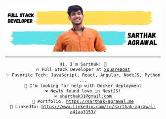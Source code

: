 <!-- <img src="https://raw.githubusercontent.com/sarthakgoenka/saadpasta/sarthakgoenka/GithubBanner.png"/> -->
<img src="./bannerGithub.png"/>
 <hr></hr>
<p align="center">
  <samp>
    Hi, I'm Sarthak! 👋 <br>
   🔥 Full Stack Developer at <a href="https://squareboat.com/">SquareBoat</a><br>
    ✨ Favorite Tech: JavaScript, React, Angular, NodeJS, Python ... <br>
    🤔 I’m looking for help with Docker deployment<br>
    ❤️ Newly found love in NestJS!<br>
    ✉️ <a href="mailto:sharthak31@gmail.com">sharthak31@gmail.com </a><br>
   🎨 Portfolio: <a target="_blank" href="https://sarthak-agrawal.me">https://sarthak-agrawal.me</a> <br>
    💼 LinkedIn: <a target="_blank" href="https://www.linkedin.com/in/sarthak-agrawal-a41aa3153/">https://www.linkedin.com/in/sarthak-agrawal-a41aa3153/</a> <br>
  </samp>
</p>

<!--
**sarthakgoenka/sarthakgoenka** is a ✨ _special_ ✨ repository because its `README.md` (this file) appears on your GitHub profile.

Here are some ideas to get you started:

- 🔭 I’m currently working on ...
- 🌱 I’m currently learning ...
- 👯 I’m looking to collaborate on ...
- 🤔 I’m looking for help with ...
- 💬 Ask me about ...
- 📫 How to reach me: ...
- 😄 Pronouns: ...
- ⚡ Fun fact: ...
-->
